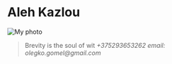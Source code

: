 # Aleh Kazlou

![My photo](https://avatars.githubusercontent.com/u/99884951?s=400&u=753954aecdc97fbae2800d804d3df51d351f9998&v=4)

> Brevity is the soul of wit
> _+375293653262_
> _email: olegko.gomel@gmail.com_

